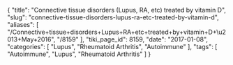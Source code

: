 {
    "title": "Connective tissue disorders (Lupus, RA, etc) treated by vitamin D",
    "slug": "connective-tissue-disorders-lupus-ra-etc-treated-by-vitamin-d",
    "aliases": [
        "/Connective+tissue+disorders+Lupus+RA+etc+treated+by+vitamin+D+\u2013+May+2016",
        "/8159"
    ],
    "tiki_page_id": 8159,
    "date": "2017-01-08",
    "categories": [
        "Lupus",
        "Rheumatoid Arthritis",
        "Autoimmune"
    ],
    "tags": [
        "Autoimmune",
        "Lupus",
        "Rheumatoid Arthritis"
    ]
}